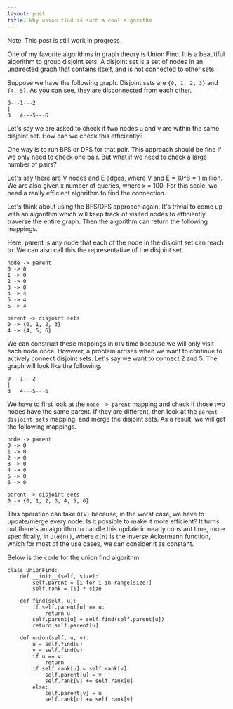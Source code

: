 ```yaml
---
layout: post
title: Why union find is such a cool algorithm
---
```


Note: This post is still work in progress

One of my favorite algorithms in graph theory is Union Find. It is a beautiful algorithm to group disjoint sets. A disjoint set is a set of nodes in an undirected graph that contains itself, and is not connected to other sets.

Suppose we have the following graph. Disjoint sets are `{0, 1, 2, 3}` and `{4, 5}`. As you can see, they are disconnected from each other.

```
0---1---2
|
3   4---5---6
```

Let's say we are asked to check if two nodes u and v are within the same disjoint set. How can we check this efficiently?

One way is to run BFS or DFS for that pair. This approach should be fine if we only need to check one pair. But what if we need to check a large number of pairs?

Let's say there are V nodes and E edges, where V and E = 10^6 = 1 million. We are also given x number of queries, where x = 100. For this scale, we need a really efficient algorithm to find the connection.

Let's think about using the BFS/DFS approach again. It's trivial to come up with an algorithm which will keep track of visited nodes to efficiently traverse the entire graph. Then the algorithm can return the following mappings.

Here, parent is any node that each of the node in the disjoint set can reach to. We can also call this the representative of the disjoint set. 

```
node -> parent
0 -> 0
1 -> 0
2 -> 0
3 -> 0
4 -> 4
5 -> 4
6 -> 4
```

```
parent -> disjoint sets
0 -> {0, 1, 2, 3}
4 -> {4, 5, 6}
```

We can construct these mappings in `O(V` time because we will only visit each node once. However, a problem arrises when we want to continue to actively connect disjoint sets. Let's say we want to connect 2 and 5. The graph will look like the following.

```
0---1---2
|       |
3   4---5---6
```

We have to first look at the `node -> parent` mapping and check if those two nodes have the same parent. If they are different, then look at the `parent - disjoint sets` mapping, and merge the disjoint sets. As a result, we will get the following mappings.

```
node -> parent
0 -> 0
1 -> 0
2 -> 0
3 -> 0
4 -> 0
5 -> 0
6 -> 0
```

```
parent -> disjoint sets
0 -> {0, 1, 2, 3, 4, 5, 6}
```

This operation can take `O(V)` because, in the worst case, we have to update/merge every node. Is it possible to make it more efficient? It turns out there's an algorithm to handle this update in nearly constant time, more specifically, in `O(α(n))`, where `α(n)` is the inverse Ackermann function, which for most of the use cases, we can consider it as constant.

Below is the code for the union find algorithm. 

```python3
class UnionFind:
    def __init__(self, size):
        self.parent = [i for i in range(size)]
        self.rank = [1] * size

    def find(self, u):
        if self.parent[u] == u:
            return u
        self.parent[u] = self.find(self.parent[u])
        return self.parent[u]

    def union(self, u, v):
        u = self.find(u)
        v = self.find(v)
        if u == v:
            return
        if self.rank[u] < self.rank[v]:
            self.parent[u] = v
            self.rank[v] += self.rank[u]
        else:
            self.parent[v] = u
            self.rank[u] += self.rank[v]
```
